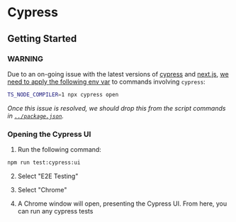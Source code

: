 # Cypress

## Getting Started

### WARNING

Due to an on-going issue with the latest versions of [cypress](https://github.com/cypress-io/cypress/issues/27731) and [next.js](https://github.com/vercel/next.js/pull/59268), [we need to apply the following env var](https://github.com/cypress-io/cypress/issues/27731#issuecomment-1884893217) to commands involving `cypress`:

```bash
TS_NODE_COMPILER=1 npx cypress open
```

_Once this issue is resolved, we should drop this from the script commands in [`../package.json`](./../package.json#L6)._

### Opening the Cypress UI

1. Run the following command:

```bash
npm run test:cypress:ui
```

2. Select "E2E Testing"

3. Select "Chrome"

4. A Chrome window will open, presenting the Cypress UI. From here, you can run any cypress tests

<!-- REFS -->

[`tsconfig.json`]: ./../tsconfig.json#L11
